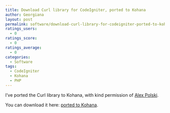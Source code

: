 ```yaml
---
title: Download Curl library for CodeIgniter, ported to Kohana
author: Georgiana
layout: post
permalink: software/download-curl-library-for-codeigniter-ported-to-kohana/
ratings_users:
  - 0
ratings_score:
  - 0
ratings_average:
  - 0
categories:
  - Software
tags:
  - CodeIgniter
  - Kohana
  - PHP
---
```

I&#8217;ve ported the Curl library to Kohana, with kind permission of [Alex Polski][1].

You can download it here: [ported to Kohana][2].

 [1]: http://alexpolski.com/ "Alex Polski"
 [2]: http://www.tekkie.ro/wp-content/uploads/2009/07/Curl.phps "download Curl for Kohana"
